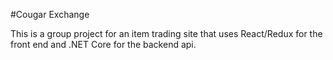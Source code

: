 #Cougar Exchange

This is a group project for an item trading site that uses React/Redux for the front end and .NET Core for the backend api.
